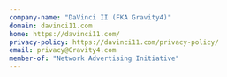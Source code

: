 ```yaml
---
company-name: "DaVinci II (FKA Gravity4)"
domain: davinci11.com
home: https://davinci11.com/
privacy-policy: https://davinci11.com/privacy-policy/
email: privacy@Gravity4.com
member-of: "Network Advertising Initiative"
---
```




